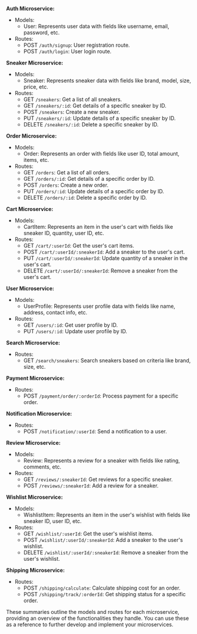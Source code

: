 
**Auth Microservice:**
- Models:
  - User: Represents user data with fields like username, email, password, etc.
- Routes:
  - POST `/auth/signup`: User registration route.
  - POST `/auth/login`: User login route.

**Sneaker Microservice:**
- Models:
  - Sneaker: Represents sneaker data with fields like brand, model, size, price, etc.
- Routes:
  - GET `/sneakers`: Get a list of all sneakers.
  - GET `/sneakers/:id`: Get details of a specific sneaker by ID.
  - POST `/sneakers`: Create a new sneaker.
  - PUT `/sneakers/:id`: Update details of a specific sneaker by ID.
  - DELETE `/sneakers/:id`: Delete a specific sneaker by ID.

**Order Microservice:**
- Models:
  - Order: Represents an order with fields like user ID, total amount, items, etc.
- Routes:
  - GET `/orders`: Get a list of all orders.
  - GET `/orders/:id`: Get details of a specific order by ID.
  - POST `/orders`: Create a new order.
  - PUT `/orders/:id`: Update details of a specific order by ID.
  - DELETE `/orders/:id`: Delete a specific order by ID.

**Cart Microservice:**
- Models:
  - CartItem: Represents an item in the user's cart with fields like sneaker ID, quantity, user ID, etc.
- Routes:
  - GET `/cart/:userId`: Get the user's cart items.
  - POST `/cart/:userId/:sneakerId`: Add a sneaker to the user's cart.
  - PUT `/cart/:userId/:sneakerId`: Update quantity of a sneaker in the user's cart.
  - DELETE `/cart/:userId/:sneakerId`: Remove a sneaker from the user's cart.

**User Microservice:**
- Models:
  - UserProfile: Represents user profile data with fields like name, address, contact info, etc.
- Routes:
  - GET `/users/:id`: Get user profile by ID.
  - PUT `/users/:id`: Update user profile by ID.

**Search Microservice:**
- Routes:
  - GET `/search/sneakers`: Search sneakers based on criteria like brand, size, etc.

**Payment Microservice:**
- Routes:
  - POST `/payment/order/:orderId`: Process payment for a specific order.

**Notification Microservice:**
- Routes:
  - POST `/notification/:userId`: Send a notification to a user.

**Review Microservice:**
- Models:
  - Review: Represents a review for a sneaker with fields like rating, comments, etc.
- Routes:
  - GET `/reviews/:sneakerId`: Get reviews for a specific sneaker.
  - POST `/reviews/:sneakerId`: Add a review for a sneaker.

**Wishlist Microservice:**
- Models:
  - WishlistItem: Represents an item in the user's wishlist with fields like sneaker ID, user ID, etc.
- Routes:
  - GET `/wishlist/:userId`: Get the user's wishlist items.
  - POST `/wishlist/:userId/:sneakerId`: Add a sneaker to the user's wishlist.
  - DELETE `/wishlist/:userId/:sneakerId`: Remove a sneaker from the user's wishlist.

**Shipping Microservice:**
- Routes:
  - POST `/shipping/calculate`: Calculate shipping cost for an order.
  - POST `/shipping/track/:orderId`: Get shipping status for a specific order.

These summaries outline the models and routes for each microservice, providing an overview of the functionalities they handle. You can use these as a reference to further develop and implement your microservices.



